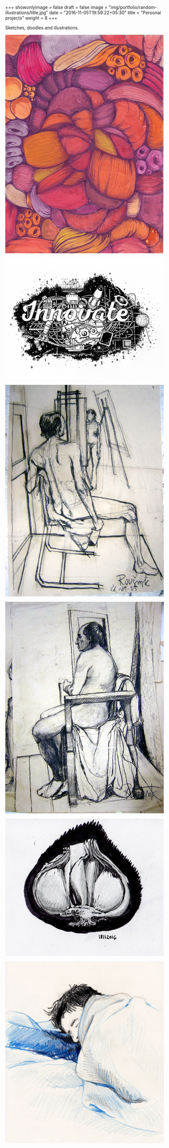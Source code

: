 +++
showonlyimage = false
draft = false
image = "img/portfolio/random-illustrations/title.jpg"
date = "2016-11-05T19:59:22+05:30"
title = "Personal projects"
weight = 8
+++

Sketches, doodles and illustrations.
<!--more-->

![First page](/img/portfolio/random-illustrations/title1.jpg)

![Just illustration](/img/portfolio/random-illustrations/innovate.jpg)

![Just illustration](/img/portfolio/random-illustrations/akt1.jpg)

![Just illustration](/img/portfolio/random-illustrations/akt2.jpg)

![Just illustration](/img/portfolio/random-illustrations/garlic.jpg)

![Just illustration](/img/portfolio/random-illustrations/marko.jpg)

